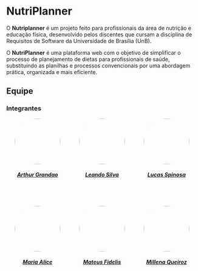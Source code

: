 # NutriPlanner

O **Nutriplanner** é um projeto feito para profissionais da área de nutrição e educação física, desenvolvido pelos discentes que cursam a disciplina de Requisitos de Software da Universidade de Brasília (UnB).

O **NutriPlanner** é uma plataforma web com o objetivo de simplificar o processo de planejamento de dietas para profissionais de saúde, substituindo as planilhas e processos convencionais por uma abordagem prática, organizada e mais eficiente.

## Equipe

### Integrantes 

<center>

<div style="display: flex; flex-direction: row; gap: 50px; flex-wrap: wrap; justify-content: center;" >
    <div>
        <a href="https://github.com/arthurgrandao">
                <img style="border-radius: 50%;"         src="https://github.com/arthurgrandao.png" width="120px;"/>
                <h5 class="text-center">Arthur Grandao</h5>
        </a>
    </div>
    <div>
        <a href="https://github.com/Leanddro13">
                <img style="border-radius: 50%;"         src="https://github.com/Leanddro13.png" width="120px;"/>
                <h5 class="text-center">Leando Silva</h5>
        </a>
    </div>
    <div>
        <a href="https://github.com/LucasSpinosa">
                <img style="border-radius: 50%;"         src="https://github.com/LucasSpinosa.png" width="120px;"/>
                <h5 class="text-center">Lucas Spinosa</h5>
        </a>
    </div>
    <div>
        <a href="https://github.com/Maliz30">
                <img style="border-radius: 50%;"         src="https://github.com/Maliz30.png" width="120px;"/>
                <h5 class="text-center">Maria Alice</h5>
        </a>
    </div>
    <div>
        <a href="https://github.com/MatsFidelis">
                <img style="border-radius: 50%;"         src="https://github.com/MatsFidelis.png" width="120px;"/>
                <h5 class="text-center">Mateus Fidelis</h5>
        </a>
    </div>
    <div>
        <a href="https://github.com/MillenaQueiroz">
                <img style="border-radius: 50%;"         src="https://github.com/MillenaQueiroz.png" width="120px;"/>
                <h5 class="text-center">Millena Queiroz</h5>
        </a>
    </div>
</div>
    
</center>
